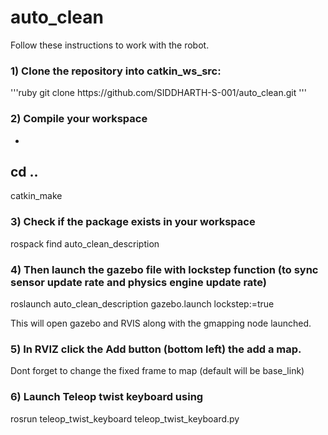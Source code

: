 # auto_clean
Follow these instructions to work with the robot.

<h3>1) Clone the repository into catkin_ws_src:</h3>
'''ruby
  git clone https://github.com/SIDDHARTH-S-001/auto_clean.git
  '''

### 2) Compile your workspace
  -
  cd ..
  -
  catkin_make
  
### 3) Check if the package exists in your workspace
  rospack find auto_clean_description
  
### 4) Then launch the gazebo file with lockstep function (to sync sensor update rate and physics engine update rate)
  roslaunch auto_clean_description gazebo.launch lockstep:=true

This will open gazebo and RVIS along with the gmapping node launched.
### 5) In RVIZ click the Add button (bottom left) the add a map.
   Dont forget to change the fixed frame to map (default will be base_link)

### 6) Launch Teleop twist keyboard using 
   rosrun teleop_twist_keyboard teleop_twist_keyboard.py 



